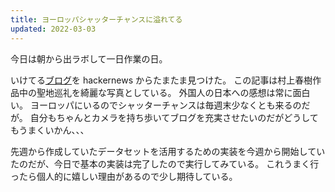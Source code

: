 ```yaml
---
title: ヨーロッパシャッターチャンスに溢れてる
updated: 2022-03-03
---
```


今日は朝から出ラボして一日作業の日。

いけてる[ブログ](https://randomwire.com/murakamis-tokyo-part-1/)を hackernews からたまたま見つけた。
この記事は村上春樹作品中の聖地巡礼を綺麗な写真としている。
外国人の日本への感想は常に面白い。
ヨーロッパにいるのでシャッターチャンスは毎週末少なくとも来るのだが。
自分もちゃんとカメラを持ち歩いてブログを充実させたいのだがどうしてもうまくいかん、、、

先週から作成していたデータセットを活用するための実装を今週から開始していたのだが、今日で基本の実装は完了したので実行してみている。
これうまく行ったら個人的に嬉しい理由があるので少し期待している。
